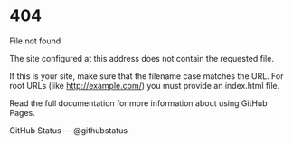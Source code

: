 <html>
<head>
<link rel="stylesheet" href="style.css">

   <script src="https://github.com/P0PT4R7/wireframe/blob/main/script.js"></script>
   
</head>
<body>

<h1>404</h1>

   <p>File not found

The site configured at this address does not contain the requested file.

If this is your site, make sure that the filename case matches the URL.
For root URLs (like http://example.com/) you must provide an index.html file.

Read the full documentation for more information about using GitHub Pages.

GitHub Status — @githubstatus</p>
</body>

</html>
